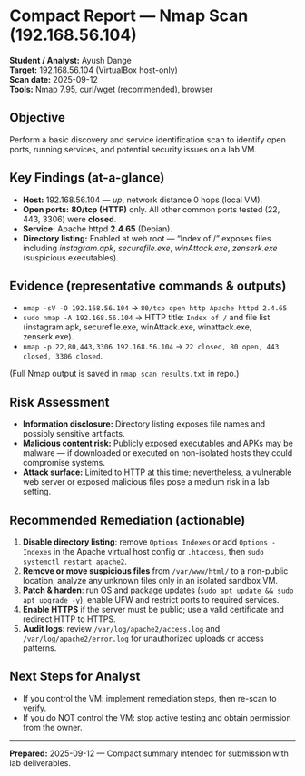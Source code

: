 # Compact Report — Nmap Scan (192.168.56.104)

**Student / Analyst:** Ayush Dange  
**Target:** 192.168.56.104 (VirtualBox host-only)  
**Scan date:** 2025-09-12  
**Tools:** Nmap 7.95, curl/wget (recommended), browser

## Objective
Perform a basic discovery and service identification scan to identify open ports, running services, and potential security issues on a lab VM.

## Key Findings (at-a-glance)
- **Host:** 192.168.56.104 — *up*, network distance 0 hops (local VM).  
- **Open ports:** **80/tcp (HTTP)** only. All other common ports tested (22, 443, 3306) were **closed**.  
- **Service:** Apache httpd **2.4.65** (Debian).  
- **Directory listing:** Enabled at web root — “Index of /” exposes files including *instagram.apk*, *securefile.exe*, *winAttack.exe*, *zenserk.exe* (suspicious executables).

## Evidence (representative commands & outputs)
- `nmap -sV -O 192.168.56.104` → `80/tcp open http Apache httpd 2.4.65`  
- `sudo nmap -A 192.168.56.104` → HTTP title: `Index of /` and file list (instagram.apk, securefile.exe, winAttack.exe, winattack.exe, zenserk.exe).  
- `nmap -p 22,80,443,3306 192.168.56.104` → `22 closed, 80 open, 443 closed, 3306 closed`.

(Full Nmap output is saved in `nmap_scan_results.txt` in repo.)

## Risk Assessment
- **Information disclosure:** Directory listing exposes file names and possibly sensitive artifacts.  
- **Malicious content risk:** Publicly exposed executables and APKs may be malware — if downloaded or executed on non-isolated hosts they could compromise systems.  
- **Attack surface:** Limited to HTTP at this time; nevertheless, a vulnerable web server or exposed malicious files pose a medium risk in a lab setting.

## Recommended Remediation (actionable)
1. **Disable directory listing**: remove `Options Indexes` or add `Options -Indexes` in the Apache virtual host config or `.htaccess`, then `sudo systemctl restart apache2`.  
2. **Remove or move suspicious files** from `/var/www/html/` to a non-public location; analyze any unknown files only in an isolated sandbox VM.  
3. **Patch & harden**: run OS and package updates (`sudo apt update && sudo apt upgrade -y`), enable UFW and restrict ports to required services.  
4. **Enable HTTPS** if the server must be public; use a valid certificate and redirect HTTP to HTTPS.  
5. **Audit logs**: review `/var/log/apache2/access.log` and `/var/log/apache2/error.log` for unauthorized uploads or access patterns.

## Next Steps for Analyst
- If you control the VM: implement remediation steps, then re-scan to verify.  
- If you do NOT control the VM: stop active testing and obtain permission from the owner.

---

**Prepared:** 2025-09-12 — Compact summary intended for submission with lab deliverables.
